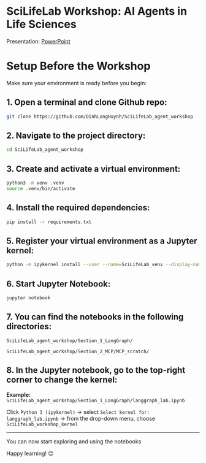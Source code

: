 # SciLifeLab Workshop: AI Agents in Life Sciences

Presentation: [PowerPoint](https://1drv.ms/p/c/edc89288e35ae05d/EUIjZr76uqJOnr3y6P5ne6oBkhO95rPaLm68aHsvmyCVew)


# Setup Before the Workshop

Make sure your environment is ready before you begin:

## 1. Open a terminal and clone Github repo: 
```bash
git clone https://github.com/DinhLongHuynh/SciLifeLab_agent_workshop
```

## 2. Navigate to the project directory:
```bash
cd SciLifeLab_agent_workshop
```

## 3. Create and activate a virtual environment:
```bash
python3 -m venv .venv
source .venv/bin/activate
 ```
    
## 4. Install the required dependencies:
```bash
pip install -r requirements.txt
```

## 5. Register your virtual environment as a Jupyter kernel:

```bash
python -m ipykernel install --user --name=SciLifeLab_venv --display-name="SciLifeLab_workshop_kernel"
```

## 6. Start Jupyter Notebook:
```bash
jupyter notebook
```

## 7. You can find the notebooks in the following directories:

`SciLifeLab_agent_workshop/Section_1_LangGraph/`

`SciLifeLab_agent_workshop/Section_2_MCP/MCP_scratch/`

## 8. In the Jupyter notebook, go to the top-right corner to change the kernel:

**Example:** `SciLifeLab_agent_workshop/Section_1_LangGraph/langgraph_lab.ipynb`

Click `Python 3 (ipykernel)` → select `Select kernel for: langgraph_lab.ipynb` → from the drop-down menu, choose `SciLifeLab_workshop_kernel`

---

You can now start exploring and using the notebooks

Happy learning! 😊
